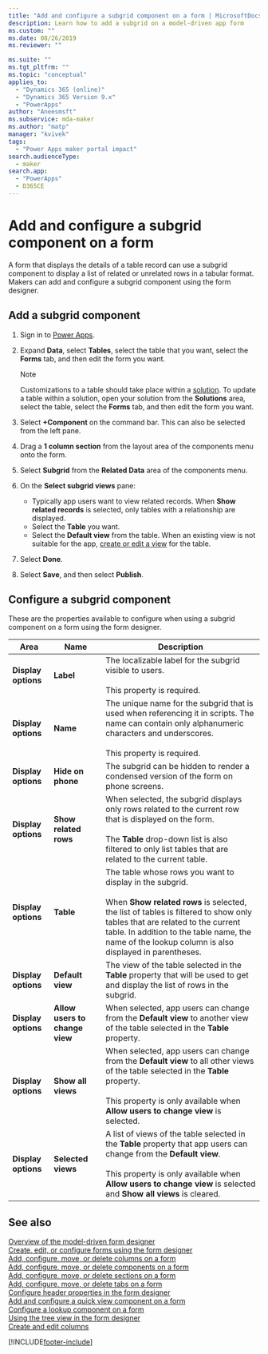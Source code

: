 ```yaml
---
title: "Add and configure a subgrid component on a form | MicrosoftDocs"
description: Learn how to add a subgrid on a model-driven app form
ms.custom: ""
ms.date: 08/26/2019
ms.reviewer: ""

ms.suite: ""
ms.tgt_pltfrm: ""
ms.topic: "conceptual"
applies_to: 
  - "Dynamics 365 (online)"
  - "Dynamics 365 Version 9.x"
  - "PowerApps"
author: "Aneesmsft"
ms.subservice: mda-maker
ms.author: "matp"
manager: "kvivek"
tags: 
  - "Power Apps maker portal impact"
search.audienceType: 
  - maker
search.app: 
  - "PowerApps"
  - D365CE
---
```

# Add and configure a subgrid component on a form  
A form that displays the details of a table record can use a subgrid component to display a list of related or unrelated rows in a tabular format. Makers can add and configure a subgrid component using the form designer.

## Add a subgrid component

1. Sign in to [Power Apps](https://make.powerapps.com/?utm_source=padocs&utm_medium=linkinadoc&utm_campaign=referralsfromdoc).  
2. Expand **Data**, select **Tables**, select the table that you want, select the **Forms** tab, and then edit the form you want.
   
   > [!note]
   > Customizations to a table should take place within a [solution](../model-driven-apps/model-driven-app-glossary.md#solution). To update a table within a solution, open your solution from the **Solutions** area, select the table, select the **Forms** tab, and then edit the form you want.

3. Select **+Component** on the command bar. This can also be selected from the left pane.
4. Drag a **1 column section** from the layout area of the components menu onto the form.
5. Select **Subgrid** from the **Related Data** area of the components menu.

6. On the **Select subgrid views** pane:
   - Typically app users want to view related records. When **Show related records** is selected, only tables with a relationship are displayed.
   - Select the **Table** you want.
   - Select the **Default view** from the table. When an existing view is not suitable for the app, [create or edit a view](create-edit-views.md) for the table.
7. Select **Done**.
8. Select **Save**, and then select **Publish**.

## Configure a subgrid component

These are the properties available to configure when using a subgrid component on a form using the form designer.


|Area   |Name  |Description  |
|---------|---------|---------|
| **Display options** | **Label** | The localizable label for the subgrid visible to users. <br /><br />This property is required.|
| **Display options** |  **Name** |  The unique name for the subgrid that is used when referencing it in scripts. The name can contain only alphanumeric characters and underscores. <br /><br />This property is required. |
| **Display options** | **Hide on phone** |  The subgrid can be hidden to render a condensed version of the form on phone screens. |
| **Display options** | **Show related rows** |  When selected, the subgrid displays only rows related to the current row that is displayed on the form. <br /><br />The **Table** drop-down list is also filtered to only list tables that are related to the current table. |
| **Display options** | **Table** |  The table whose rows you want to display in the subgrid. <br /><br />When **Show related rows** is selected, the list of tables is filtered to show only tables that are related to the current table. In addition to the table name, the name of the lookup column is also displayed in parentheses. |
| **Display options** | **Default view** |  The view of the table selected in the **Table** property that will be used to get and display the list of rows in the subgrid. |
| **Display options** | **Allow users to change view** |  When selected, app users can change from the **Default view** to another view of the table selected in the **Table** property. |
| **Display options** | **Show all views** |  When selected, app users can change from the **Default view** to all other views of the table selected in the **Table** property. <br /><br />This property is only available when **Allow users to change view** is selected. |
| **Display options** | **Selected views** |  A list of views of the table selected in the **Table** property that app users can change from the **Default view**. <br /><br />This property is only available when **Allow users to change view** is selected and **Show all views** is cleared. |

## See also
[Overview of the model-driven form designer](form-designer-overview.md)  
[Create, edit, or configure forms using the form designer](create-and-edit-forms.md)  
[Add, configure, move, or delete columns on a form](add-move-or-delete-fields-on-form.md)  
[Add, configure, move, or delete components on a form](add-move-configure-or-delete-components-on-form.md)  
[Add, configure, move, or delete sections on a form](add-move-or-delete-sections-on-form.md)  
[Add, configure, move, or delete tabs on a form](add-move-or-delete-tabs-on-form.md)  
[Configure header properties in the form designer](form-designer-header-properties.md)  
[Add and configure a quick view component on a form](form-designer-add-configure-quickview.md)  
[Configure a lookup component on a form](form-designer-add-configure-lookup.md)  
[Using the tree view in the form designer](using-tree-view-on-form.md)  
[Create and edit columns](../data-platform/create-edit-field-portal.md)  


[!INCLUDE[footer-include](../../includes/footer-banner.md)]